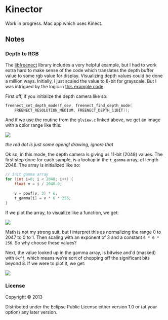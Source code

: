 # Kinector

Work in progress. Mac app which uses Kinect.

## Notes

### Depth to RGB

The [libfreenect](https://github.com/OpenKinect/libfreenect) library
includes a very helpful example, but I had to work extra hard to make
sense of the code which translates the depth buffer value to some rgb
value for display. Visualizing depth values could be done a million
ways. Initially, I just scaled the value to 8-bit for grayscale. But I
was intrigued by the logic in
[this example code](https://github.com/OpenKinect/libfreenect/blob/master/examples/glview.c#L290-L340).

First off, if you initialize the depth camera like so:

```c
freenect_set_depth_mode(f_dev, freenect_find_depth_mode(
    FREENECT_RESOLUTION_MEDIUM, FREENECT_DEPTH_11BIT));
```

And if we use the routine from the `glview.c` linked above, we get an
image with a color range like this:

![](http://dl.dropboxusercontent.com/u/58390955/gamma-04.jpg)

_the red dot is just some opengl drawing, ignore that_

Ok so, in this mode, the depth camera is giving us 11-bit (2048)
values. The first step done for each sample, is a lookup in
the `t_gamma` array, of length 2048. The array is initialized like so:

```c
// init gamma array
for (int i=0; i < 2048; i++) {
    float v = i / 2048.0;
    
    v = powf(v, 3) * 6;
    t_gamma[i] = v * 6 * 256;
}
```

If we plot the array, to visualize like a function, we get:

![](http://dl.dropboxusercontent.com/u/58390955/gamma-01.jpg)

Math is not my strong suit, but I interpret this as normalizing the
range 0 to 2047 to 0 to 1. Then scaling with an exponent of 3 and a
constant `6 * 6 * 256`. So why choose these values?

Next, the value looked up in the gamma array, is bitwise and'd
(masked) with `0xff`, which means we're sort of chopping off the
significant bits beyond 8. If we were to plot it, we get:

![](http://dl.dropboxusercontent.com/u/58390955/gamma-00.jpg)

### License

Copyright © 2013

Distributed under the Eclipse Public License either version 1.0 or (at
your option) any later version.

